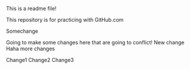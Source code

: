 This is a readme file!

This repository is for practicing with GitHub.com

Somechange

Going to make some changes here that are going to conflict!
New change
Haha more changes


Change1
Change2
Change3
